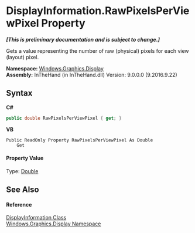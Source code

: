 # DisplayInformation.RawPixelsPerViewPixel Property 
 _**\[This is preliminary documentation and is subject to change.\]**_

Gets a value representing the number of raw (physical) pixels for each view (layout) pixel.

**Namespace:**&nbsp;<a href="N_Windows_Graphics_Display">Windows.Graphics.Display</a><br />**Assembly:**&nbsp;InTheHand (in InTheHand.dll) Version: 9.0.0.0 (9.2016.9.22)

## Syntax

**C#**<br />
``` C#
public double RawPixelsPerViewPixel { get; }
```

**VB**<br />
``` VB
Public ReadOnly Property RawPixelsPerViewPixel As Double
	Get
```


#### Property Value
Type: <a href="http://msdn2.microsoft.com/en-us/library/643eft0t" target="_blank">Double</a>

## See Also


#### Reference
<a href="T_Windows_Graphics_Display_DisplayInformation">DisplayInformation Class</a><br /><a href="N_Windows_Graphics_Display">Windows.Graphics.Display Namespace</a><br />